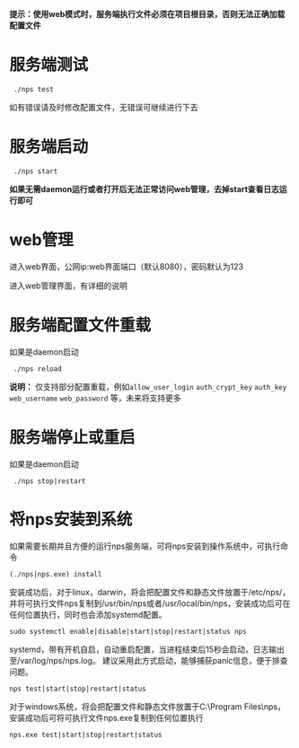 **提示：使用web模式时，服务端执行文件必须在项目根目录，否则无法正确加载配置文件**


# 服务端测试
```shell
 ./nps test
```
如有错误请及时修改配置文件，无错误可继续进行下去
# 服务端启动
```shell
 ./nps start
```
**如果无需daemon运行或者打开后无法正常访问web管理，去掉start查看日志运行即可**

# web管理

进入web界面，公网ip:web界面端口（默认8080），密码默认为123

进入web管理界面，有详细的说明

# 服务端配置文件重载
如果是daemon启动
```shell
 ./nps reload
```
**说明：** 仅支持部分配置重载，例如`allow_user_login` `auth_crypt_key` `auth_key` `web_username` `web_password` 等，未来将支持更多


# 服务端停止或重启
如果是daemon启动
```shell
 ./nps stop|restart
```

# 将nps安装到系统
如果需要长期并且方便的运行nps服务端，可将nps安装到操作系统中，可执行命令

```
(./nps|nps.exe) install
```
安装成功后，对于linux，darwin，将会把配置文件和静态文件放置于/etc/nps/，并将可执行文件nps复制到/usr/bin/nps或者/usr/local/bin/nps，安装成功后可在任何位置执行，同时也会添加systemd配置。

```
sudo systemctl enable|disable|start|stop|restart|status nps
```
systemd，带有开机自启，自动重启配置，当进程结束后15秒会启动，日志输出至/var/log/nps/nps.log。
建议采用此方式启动，能够捕获panic信息，便于排查问题。

```
nps test|start|stop|restart|status
```
对于windows系统，将会把配置文件和静态文件放置于C:\Program Files\nps，安装成功后可将可执行文件nps.exe复制到任何位置执行

```
nps.exe test|start|stop|restart|status
```

